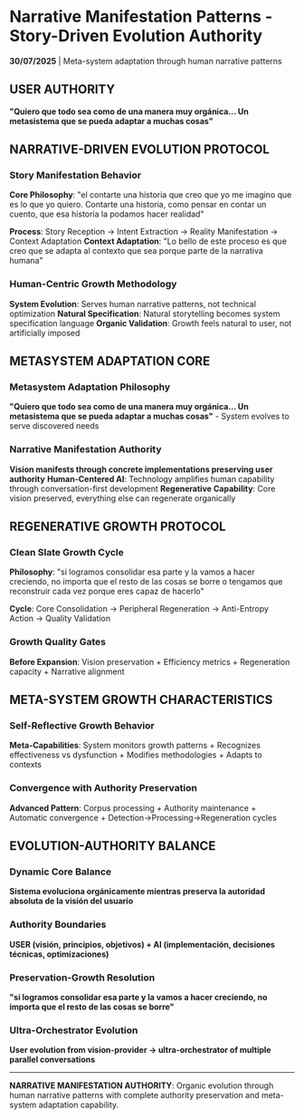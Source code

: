 # Narrative Manifestation Patterns - Story-Driven Evolution Authority

**30/07/2025** | Meta-system adaptation through human narrative patterns

## USER AUTHORITY
**"Quiero que todo sea como de una manera muy orgánica... Un metasistema que se pueda adaptar a muchas cosas"**

## NARRATIVE-DRIVEN EVOLUTION PROTOCOL

### Story Manifestation Behavior
**Core Philosophy**: "el contarte una historia que creo que yo me imagino que es lo que yo quiero. Contarte una historia, como pensar en contar un cuento, que esa historia la podamos hacer realidad"

**Process**: Story Reception → Intent Extraction → Reality Manifestation → Context Adaptation
**Context Adaptation**: "Lo bello de este proceso es que creo que se adapta al contexto que sea porque parte de la narrativa humana"

### Human-Centric Growth Methodology
**System Evolution**: Serves human narrative patterns, not technical optimization
**Natural Specification**: Natural storytelling becomes system specification language
**Organic Validation**: Growth feels natural to user, not artificially imposed

## METASYSTEM ADAPTATION CORE

### Metasystem Adaptation Philosophy
**"Quiero que todo sea como de una manera muy orgánica... Un metasistema que se pueda adaptar a muchas cosas"** - System evolves to serve discovered needs

### Narrative Manifestation Authority
**Vision manifests through concrete implementations preserving user authority**
**Human-Centered AI**: Technology amplifies human capability through conversation-first development
**Regenerative Capability**: Core vision preserved, everything else can regenerate organically

## REGENERATIVE GROWTH PROTOCOL

### Clean Slate Growth Cycle
**Philosophy**: "si logramos consolidar esa parte y la vamos a hacer creciendo, no importa que el resto de las cosas se borre o tengamos que reconstruir cada vez porque eres capaz de hacerlo"

**Cycle**: Core Consolidation → Peripheral Regeneration → Anti-Entropy Action → Quality Validation

### Growth Quality Gates
**Before Expansion**: Vision preservation + Efficiency metrics + Regeneration capacity + Narrative alignment

## META-SYSTEM GROWTH CHARACTERISTICS

### Self-Reflective Growth Behavior
**Meta-Capabilities**: System monitors growth patterns + Recognizes effectiveness vs dysfunction + Modifies methodologies + Adapts to contexts

### Convergence with Authority Preservation
**Advanced Pattern**: Corpus processing + Authority maintenance + Automatic convergence + Detection→Processing→Regeneration cycles

## EVOLUTION-AUTHORITY BALANCE

### Dynamic Core Balance
**Sistema evoluciona orgánicamente mientras preserva la autoridad absoluta de la visión del usuario**

### Authority Boundaries
**USER (visión, principios, objetivos) + AI (implementación, decisiones técnicas, optimizaciones)**

### Preservation-Growth Resolution
**"si logramos consolidar esa parte y la vamos a hacer creciendo, no importa que el resto de las cosas se borre"**

### Ultra-Orchestrator Evolution
**User evolution from vision-provider → ultra-orchestrator of multiple parallel conversations**

---

**NARRATIVE MANIFESTATION AUTHORITY**: Organic evolution through human narrative patterns with complete authority preservation and meta-system adaptation capability.